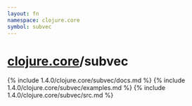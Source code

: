 ```yaml
---
layout: fn
namespace: clojure.core
symbol: subvec
---
```


# [clojure.core](../)/subvec

{% include 1.4.0/clojure.core/subvec/docs.md %}
{% include 1.4.0/clojure.core/subvec/examples.md %}
{% include 1.4.0/clojure.core/subvec/src.md %}

